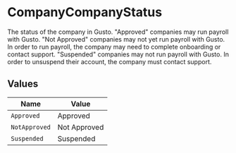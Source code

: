 # CompanyCompanyStatus

The status of the company in Gusto. "Approved" companies may run payroll with Gusto. "Not Approved" companies may not yet run payroll with Gusto. In order to run payroll, the company may need to complete onboarding or contact support. "Suspended" companies may not run payroll with Gusto. In order to unsuspend their account, the company must contact support.


## Values

| Name          | Value         |
| ------------- | ------------- |
| `Approved`    | Approved      |
| `NotApproved` | Not Approved  |
| `Suspended`   | Suspended     |